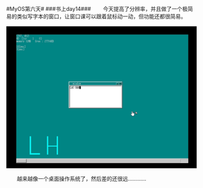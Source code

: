 #MyOS第六天#
###书上day14###
　　今天提高了分辨率，并且做了一个极简易的类似写字本的窗口，让窗口课可以跟着鼠标动一动，但功能还都很简易。<br><br>
![](MyOS.jpg)

　　越来越像一个桌面操作系统了，然后差的还很远…………
